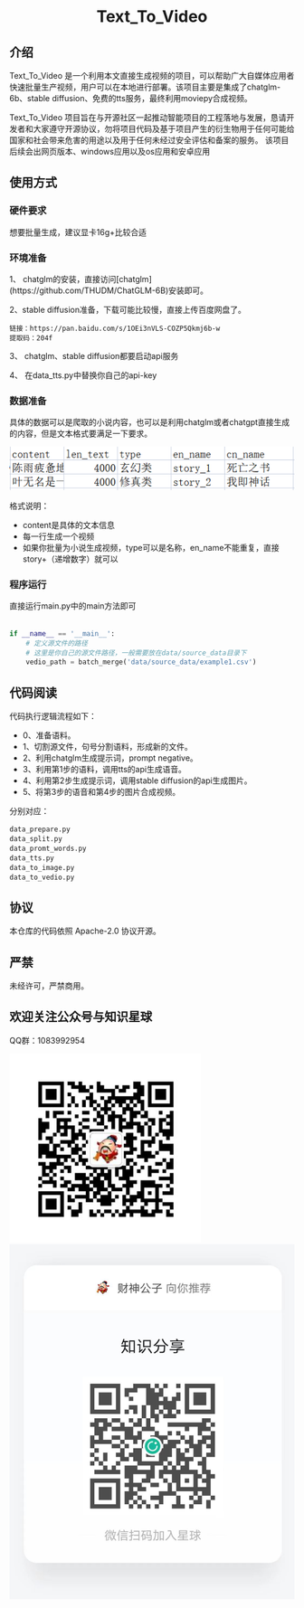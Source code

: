 <center><h1>Text_To_Video </h1></center>

<h2>介绍</h2>

Text_To_Video 是一个利用本文直接生成视频的项目，可以帮助广大自媒体应用者快速批量生产视频，用户可以在本地进行部署。该项目主要是集成了chatglm-6b、stable diffusion、免费的tts服务，最终利用moviepy合成视频。




Text_To_Video 项目旨在与开源社区一起推动智能项目的工程落地与发展，恳请开发者和大家遵守开源协议，勿将项目代码及基于项目产生的衍生物用于任何可能给国家和社会带来危害的用途以及用于任何未经过安全评估和备案的服务。
该项目后续会出网页版本、windows应用以及os应用和安卓应用

<h2>使用方式</h2>

<h3>硬件要求</h3>
想要批量生成，建议显卡16g+比较合适



<h3>环境准备</h3>
1、 chatglm的安装，直接访问[chatglm](https://github.com/THUDM/ChatGLM-6B)安装即可。

2、stable diffusion准备，下载可能比较慢，直接上传百度网盘了。  

    链接：https://pan.baidu.com/s/1OEi3nVLS-COZP5Qkmj6b-w   
    提取码：204f   

3、 chatglm、stable diffusion都要启动api服务

4、 在data_tts.py中替换你自己的api-key

<h3>数据准备</h3>
具体的数据可以是爬取的小说内容，也可以是利用chatglm或者chatgpt直接生成的内容，但是文本格式要满足一下要求。

![img.png](img.png)  
  
格式说明：  
+ content是具体的文本信息
+ 每一行生成一个视频
+ 如果你批量为小说生成视频，type可以是名称，en_name不能重复，直接story+（递增数字）就可以


<h3>程序运行</h3>

直接运行main.py中的main方法即可

```python

if __name__ == '__main__':
    # 定义源文件的路径
    # 这里是你自己的源文件路径，一般需要放在data/source_data目录下
    vedio_path = batch_merge('data/source_data/example1.csv')
```


<h2>代码阅读</h2>

代码执行逻辑流程如下：
+ 0、准备语料。
+ 1、切割源文件，句号分割语料，形成新的文件。
+ 2、利用chatglm生成提示词，prompt negative。
+ 3、利用第1步的语料，调用tts的api生成语音。
+ 4、利用第2步生成提示词，调用stable diffusion的api生成图片。
+ 5、将第3步的语音和第4步的图片合成视频。

分别对应：
```python
data_prepare.py
data_split.py
data_promt_words.py
data_tts.py
data_to_image.py
data_to_vedio.py
```

<h2>协议</h2>

本仓库的代码依照 Apache-2.0 协议开源。
<h2>严禁</h2>

未经许可，严禁商用。


<h2>欢迎关注公众号与知识星球</h2>QQ群：1083992954

![img_1.png](img_1.png)
![微信图片_20230612191801.jpg](zhishi.jpg)